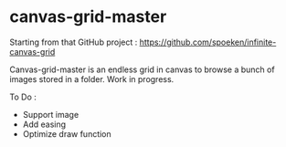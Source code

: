 # canvas-grid-master
Starting from that GitHub project : https://github.com/spoeken/infinite-canvas-grid

Canvas-grid-master is an endless grid in canvas to browse a bunch of images stored in a folder.
Work in progress.

To Do :

- Support image
- Add easing
- Optimize draw function

